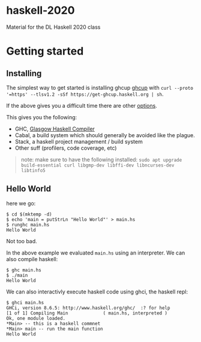 # haskell-2020
Material for the DL Haskell 2020 class

# Getting started

## Installing
The simplest way to get started is installing ghcup [ghcup](https://www.haskell.org/ghcup/) with `curl --proto '=https' --tlsv1.2 -sSf https://get-ghcup.haskell.org | sh`.

If the above gives you a difficult time there are other [options](https://www.haskell.org/downloads/#platform).

This gives you the following:
- GHC, [Glasgow Haskell Compiler](https://www.haskell.org/ghc/)
- Cabal, a build system which should generally be avoided like the plague. 
- Stack, a haskell project management / build system
- Other suff (profilers, code coverage, etc)

> note: make sure to have the following installed: `sudo apt upgrade build-essential curl libgmp-dev libffi-dev libncurses-dev libtinfo5`

## Hello World
here we go:

```shell
$ cd $(mktemp -d)
$ echo 'main = putStrLn "Hello World"' > main.hs
$ runghc main.hs
Hello World
```
Not too bad.

In the above example we evaluated `main.hs` using an interpreter. We can also compile haskell:
```shell
$ ghc main.hs 
$ ./main
Hello World
```

We can also interactivly execute haskell code using ghci, the haskell repl:
```
$ ghci main.hs
GHCi, version 8.6.5: http://www.haskell.org/ghc/  :? for help
[1 of 1] Compiling Main             ( main.hs, interpreted )
Ok, one module loaded.
*Main> -- this is a haskell commnet
*Main> main -- run the main function
Hello World
```